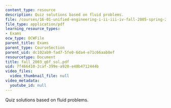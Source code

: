 ```yaml
---
content_type: resource
description: Quiz solutions based on fluid problems.
file: /courses/16-01-unified-engineering-i-ii-iii-iv-fall-2005-spring-2006/7f4664102caf399ea920e48b4712444b_fall_2003_q6f_sol.pdf
file_type: application/pdf
learning_resource_types:
- Exams
ocw_type: OCWFile
parent_title: Exams
parent_type: CourseSection
parent_uid: dc102ab9-fad7-5fe0-6da4-e71c66aab8ef
resourcetype: Document
title: fall_2003_q6f_sol.pdf
uid: 7f466410-2caf-399e-a920-e48b4712444b
video_files:
  video_thumbnail_file: null
video_metadata:
  youtube_id: null
---
```

Quiz solutions based on fluid problems.


